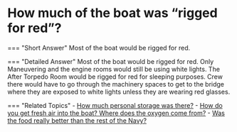 # How much of the boat was “rigged for red”?


=== "Short Answer"
    Most of the boat would be rigged for red.

=== "Detailed Answer"
    Most of the boat would be rigged for red.  Only Maneuvering and the engine rooms would still be using white lights.  The After Torpedo Room would be rigged for red for sleeping purposes.  Crew there would have to go through the machinery spaces to get to the bridge where they are exposed to white lights unless they are wearing red glasses.

=== "Related Topics"
    - [How much personal storage was there?](./how-much-personal-storage-was-there.md)
    - [How do you get fresh air into the boat?  Where does the oxygen come from?](./how-do-you-get-fresh-air-into-the-boat-where-does-the-oxygen-come-from.md)
    - [Was the food really better than the rest of the Navy?](./was-the-food-really-better-than-the-rest-of-the-navy.md)
